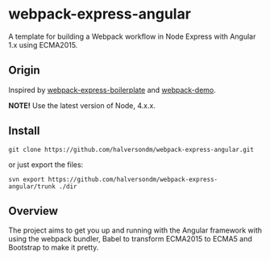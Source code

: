 # webpack-express-angular
A template for building a Webpack workflow in Node Express with Angular 1.x using ECMA2015.

## Origin
Inspired by [webpack-express-boilerplate](https://github.com/christianalfoni/webpack-express-boilerplate.git) and [webpack-demo](https://github.com/angular-tips/webpack-demo.git).

**NOTE!** Use the latest version of Node, 4.x.x.

## Install
`git clone https://github.com/halversondm/webpack-express-angular.git`

or just export the files:

`svn export https://github.com/halversondm/webpack-express-angular/trunk ./dir`

## Overview

The project aims to get you up and running with the Angular framework with using the webpack bundler, Babel to transform ECMA2015 to ECMA5 and Bootstrap to make it pretty.